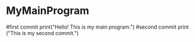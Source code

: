 # MyMainProgram
#first commit
print("Hello! This is my main program.")
#second commit
print ("This is my second commit.")
